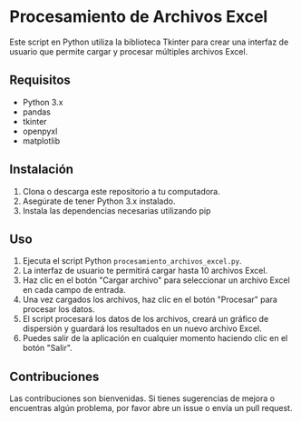# Procesamiento de Archivos Excel

Este script en Python utiliza la biblioteca Tkinter para crear una interfaz de usuario que permite cargar y procesar múltiples archivos Excel.

## Requisitos

- Python 3.x
- pandas
- tkinter
- openpyxl
- matplotlib

## Instalación

1. Clona o descarga este repositorio a tu computadora.
2. Asegúrate de tener Python 3.x instalado.
3. Instala las dependencias necesarias utilizando pip

## Uso

1. Ejecuta el script Python `procesamiento_archivos_excel.py`.
2. La interfaz de usuario te permitirá cargar hasta 10 archivos Excel.
3. Haz clic en el botón "Cargar archivo" para seleccionar un archivo Excel en cada campo de entrada.
4. Una vez cargados los archivos, haz clic en el botón "Procesar" para procesar los datos.
5. El script procesará los datos de los archivos, creará un gráfico de dispersión y guardará los resultados en un nuevo archivo Excel.
6. Puedes salir de la aplicación en cualquier momento haciendo clic en el botón "Salir".

## Contribuciones

Las contribuciones son bienvenidas. Si tienes sugerencias de mejora o encuentras algún problema, por favor abre un issue o envía un pull request.
